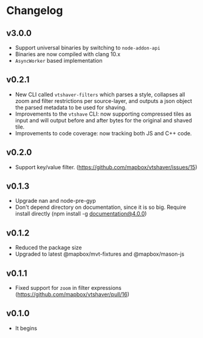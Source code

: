 # Changelog

## v3.0.0
- Support universal binaries by switching to `node-addon-api`
- Binaries are now compiled with clang 10.x
- `AsyncWorker` based implementation

## v0.2.1
- New CLI called `vtshaver-filters` which parses a style, collapses all zoom and filter restrictions per source-layer, and outputs a json object the parsed metadata to be used for shaving.
- Improvements to the `vtshave` CLI: now supporting compressed tiles as input and will output before and after bytes for the original and shaved tile.
- Improvements to code coverage: now tracking both JS and C++ code.

## v0.2.0

- Support key/value filter. (https://github.com/mapbox/vtshaver/issues/15)

## v0.1.3

- Upgrade nan and node-pre-gyp
- Don't depend directory on documentation, since it is so big. Require install directly (npm install -g documentation@4.0.0)

## v0.1.2

* Reduced the package size
* Upgraded to latest @mapbox/mvt-fixtures and @mapbox/mason-js

## v0.1.1

* Fixed support for `zoom` in filter expressions (https://github.com/mapbox/vtshaver/pull/16)

## v0.1.0

* It begins
